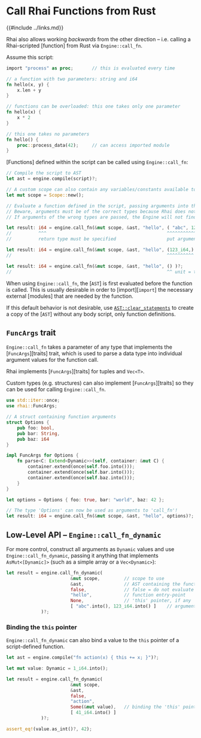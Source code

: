 Call Rhai Functions from Rust
============================

{{#include ../links.md}}

Rhai also allows working _backwards_ from the other direction &ndash; i.e. calling a Rhai-scripted
[function] from Rust via `Engine::call_fn`.

Assume this script:

```rust , no_run
import "process" as proc;       // this is evaluated every time

// a function with two parameters: string and i64
fn hello(x, y) {
    x.len + y
}

// functions can be overloaded: this one takes only one parameter
fn hello(x) {
    x * 2
}

// this one takes no parameters
fn hello() {
    proc::process_data(42);     // can access imported module
}
```

[Functions] defined within the script can be called using `Engine::call_fn`:

```rust , no_run
// Compile the script to AST
let ast = engine.compile(script)?;

// A custom scope can also contain any variables/constants available to the functions
let mut scope = Scope::new();

// Evaluate a function defined in the script, passing arguments into the script as a tuple.
// Beware, arguments must be of the correct types because Rhai does not have built-in type conversions.
// If arguments of the wrong types are passed, the Engine will not find the function.

let result: i64 = engine.call_fn(&mut scope, &ast, "hello", ( "abc", 123_i64 ) )?;
//          ^^^                                             ^^^^^^^^^^^^^^^^^^
//          return type must be specified                   put arguments in a tuple

let result: i64 = engine.call_fn(&mut scope, &ast, "hello", (123_i64,) )?;
//                                                          ^^^^^^^^^^ tuple of one

let result: i64 = engine.call_fn(&mut scope, &ast, "hello", () )?;
//                                                          ^^ unit = tuple of zero
```

When using `Engine::call_fn`, the [`AST`] is first evaluated before the function is called.
This is usually desirable in order to [import][`import`] the necessary external [modules] that are
needed by the function.

If this default behavior is not desirable, use [`AST::clear_statements`]({{rootUrl}}/engine/ast.md)
to create a copy of the [`AST`] without any body script, only function definitions.


`FuncArgs` trait
----------------

`Engine::call_fn` takes a parameter of any type that implements the [`FuncArgs`][traits] trait,
which is used to parse a data type into individual argument values for the function call.

Rhai implements [`FuncArgs`][traits] for tuples and `Vec<T>`.

Custom types (e.g. structures) can also implement [`FuncArgs`][traits] so they can be used for
calling `Engine::call_fn`.

```rust , no_run
use std::iter::once;
use rhai::FuncArgs;

// A struct containing function arguments
struct Options {
    pub foo: bool,
    pub bar: String,
    pub baz: i64
}

impl FuncArgs for Options {
    fn parse<C: Extend<Dynamic>>(self, container: &mut C) {
        container.extend(once(self.foo.into()));
        container.extend(once(self.bar.into()));
        container.extend(once(self.baz.into()));
    }
}

let options = Options { foo: true, bar: "world", baz: 42 };

// The type 'Options' can now be used as arguments to 'call_fn'!
let result: i64 = engine.call_fn(&mut scope, &ast, "hello", options)?;
```


Low-Level API &ndash; `Engine::call_fn_dynamic`
----------------------------------------------

For more control, construct all arguments as `Dynamic` values and use `Engine::call_fn_dynamic`,
passing it anything that implements `AsMut<[Dynamic]>` (such as a simple array or a `Vec<Dynamic>`):

```rust , no_run
let result = engine.call_fn_dynamic(
                        &mut scope,         // scope to use
                        &ast,               // AST containing the functions
                        false,              // false = do not evaluate the AST
                        "hello",            // function entry-point
                        None,               // 'this' pointer, if any
                        [ "abc".into(), 123_i64.into() ]    // arguments
             )?;
```

### Binding the `this` pointer

`Engine::call_fn_dynamic` can also bind a value to the `this` pointer of a script-defined function.

```rust , no_run
let ast = engine.compile("fn action(x) { this += x; }")?;

let mut value: Dynamic = 1_i64.into();

let result = engine.call_fn_dynamic(
                        &mut scope,
                        &ast,
                        false,
                        "action",
                        Some(&mut value),   // binding the 'this' pointer
                        [ 41_i64.into() ]
             )?;

assert_eq!(value.as_int()?, 42);
```
